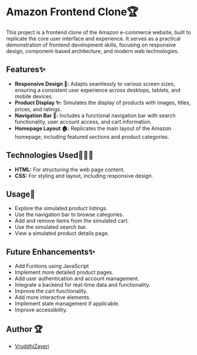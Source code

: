 # Amazon Frontend Clone🏆

This project is a frontend clone of the Amazon e-commerce website, built to replicate the core user interface and experience. It serves as a practical demonstration of frontend development skills, focusing on responsive design, component-based architecture, and modern web technologies.

## Features✨

* **Responsive Design 🎨:** Adapts seamlessly to various screen sizes, ensuring a consistent user experience across desktops, tablets, and mobile devices.
* **Product Display ✨:** Simulates the display of products with images, titles, prices, and ratings.
* **Navigation Bar 🍻:** Includes a functional navigation bar with search functionality, user account access, and cart information.
* **Homepage Layout 🏠:** Replicates the main layout of the Amazon homepage, including featured sections and product categories.
  
## Technologies Used👩🏻‍💻

* **HTML:** For structuring the web page content.
* **CSS:** For styling and layout, including responsive design.
  
## Usage🧠

* Explore the simulated product listings.
* Use the navigation bar to browse categories.
* Add and remove items from the simulated cart.
* Use the simulated search bar.
* View a simulated product details page.
  
## Future Enhancements✨

* Add Funtions using JavaScript
* Implement more detailed product pages.
* Add user authentication and account management.
* Integrate a backend for real-time data and functionality.
* Improve the cart functionality.
* Add more interactive elements.
* Implement state management if applicable.
* Improve accessibility.
  
## Author 🏆

* [VruddhiZaveri](https://github.com/vruddhiZaveri)
